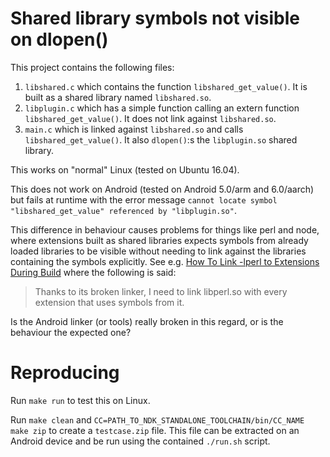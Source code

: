 Shared library symbols not visible on dlopen()
==============================================
This project contains the following files:

1. `libshared.c` which contains the function `libshared_get_value()`. It is built as a shared library named `libshared.so`.
2. `libplugin.c` which has a simple function calling an extern function `libshared_get_value()`. It does not link against `libshared.so`.
3. `main.c` which is linked against `libshared.so` and calls `libshared_get_value()`. It also `dlopen()`:s the `libplugin.so` shared library.

This works on "normal" Linux (tested on Ubuntu 16.04).

This does not work on Android (tested on Android 5.0/arm and 6.0/aarch) but fails at runtime with the error message `cannot locate symbol "libshared_get_value" referenced by "libplugin.so"`.

This difference in behaviour causes problems for things like perl and node, where extensions built as shared libraries expects symbols from already loaded libraries to be visible without needing to link against the libraries containing the symbols explicitly. See e.g. [How To Link -lperl to Extensions During Build](http://www.perlmonks.org/?node_id=1126197) where the following is said:

> Thanks to its broken linker, I need to link libperl.so with every extension that uses symbols from it.

Is the Android linker (or tools) really broken in this regard, or is the behaviour the expected one?

Reproducing
===========
Run `make run` to test this on Linux.

Run `make clean` and `CC=PATH_TO_NDK_STANDALONE_TOOLCHAIN/bin/CC_NAME make zip` to create a `testcase.zip` file. This file can be extracted on an Android device and be run using the contained `./run.sh` script.
